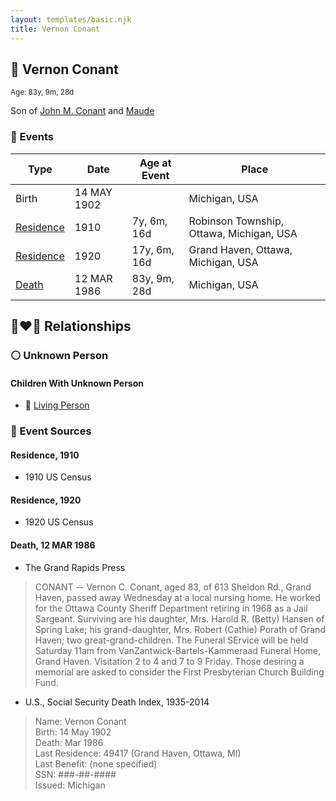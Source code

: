 ```yaml
---
layout: templates/basic.njk
title: Vernon Conant
---
```

## 🔵 Vernon Conant
<small>Age: 83y, 9m, 28d</small>

Son of [John M. Conant](/people/3/38989658) and [Maude ](/people/5/58402932)

### 📆 Events

Type | Date | Age at Event | Place
------ | ------ | ------ | ------
Birth | 14 MAY 1902 |  | Michigan, USA
[Residence](#event-event-0) | 1910 | 7y, 6m, 16d | Robinson Township, Ottawa, Michigan, USA
[Residence](#event-event-1) | 1920 | 17y, 6m, 16d | Grand Haven, Ottawa, Michigan, USA
[Death](#event-event-5) | 12 MAR 1986 | 83y, 9m, 28d | Michigan, USA

## 👩‍❤️‍👨 Relationships

### ⚪ Unknown Person

#### Children With Unknown Person
* 🔵 [Living Person](/people/9/98925772)
### 📰 Event Sources

#### <a id="event-event-0"></a> Residence, 1910
* 1910 US Census

#### <a id="event-event-1"></a> Residence, 1920
* 1920 US Census

#### <a id="event-event-5"></a> Death, 12 MAR 1986
* The Grand Rapids Press
>   
  > CONANT -- Vernon C. Conant, aged 83, of 613 Sheldon Rd., Grand Haven, passed away Wednesday at a local nursing home. He worked for the Ottawa County Sheriff Department retiring in 1968 as a Jail Sargeant. Surviving are his daughter, Mrs. Harold R. (Betty) Hansen of Spring Lake; his grand-daughter, Mrs. Robert (Cathie) Porath of Grand Haven; two great-grand-children. The Funeral SErvice will be held Saturday 11am from VanZantwick-Bartels-Kammeraad Funeral Home, Grand Haven. Visitation 2 to 4 and 7 to 9 Friday. Those desiring a memorial are asked to consider the First Presbyterian Church Building Fund.
* U.S., Social Security Death Index, 1935-2014
>   
  > Name: Vernon Conant  
  > Birth: 14 May 1902  
  > Death: Mar 1986  
  > Last Residence: 49417 (Grand Haven, Ottawa, MI)  
  > Last Benefit: (none specified)  
  > SSN: ###-##-####  
  > Issued: Michigan
